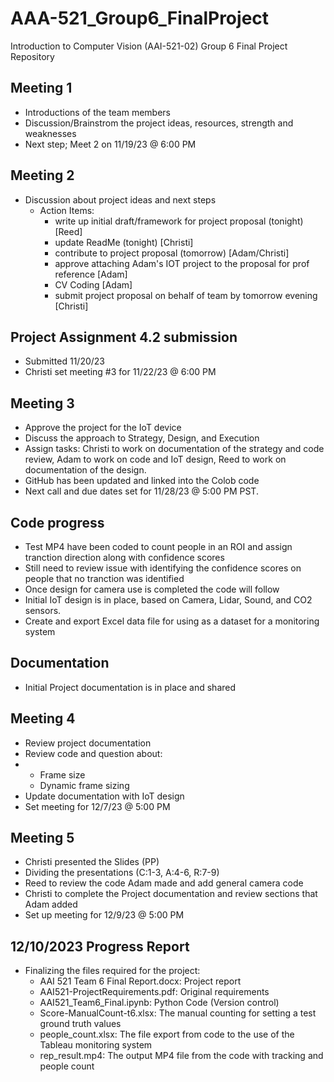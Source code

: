 # AAA-521_Group6_FinalProject
Introduction to Computer Vision (AAI-521-02) Group 6 Final Project Repository 
## Meeting 1
- Introductions of the team members
- Discussion/Brainstrom the project ideas, resources, strength and weaknesses
- Next step; Meet 2 on 11/19/23 @ 6:00 PM
## Meeting 2
 - Discussion about project ideas and next steps
   -  Action Items:
      - write up initial draft/framework for project proposal (tonight) [Reed]
      - update ReadMe (tonight) [Christi]
      - contribute to project proposal (tomorrow) [Adam/Christi]
      - approve attaching Adam's IOT project to the proposal for prof reference [Adam]
      - CV Coding [Adam]
      - submit project proposal on behalf of team by tomorrow evening [Christi]
## Project Assignment 4.2 submission
- Submitted 11/20/23
- Christi set meeting #3 for 11/22/23 @ 6:00 PM
## Meeting 3
- Approve the project for the IoT device
- Discuss the approach to Strategy, Design, and Execution
- Assign tasks: Christi to work on documentation of the strategy and code review, Adam to work on code and IoT design, Reed to work on documentation of the design.
- GitHub has been updated and linked into the Colob code
- Next call and due dates set for 11/28/23 @ 5:00 PM PST.
## Code progress
- Test MP4 have been coded to count people in an ROI and assign tranction direction along with confidence scores
- Still need to review issue with identifying the confidence scores on people that no tranction was identified
- Once design for camera use is completed the code will follow
- Initial IoT design is in place, based on Camera, Lidar, Sound, and CO2 sensors.
- Create and export Excel data file for using as a dataset for a monitoring system
## Documentation
- Initial Project documentation is in place and shared
## Meeting 4
- Review project documentation
- Review code and question about:
-   - Frame size
    - Dynamic frame sizing
- Update documentation with IoT design
- Set meeting for 12/7/23 @ 5:00 PM
## Meeting 5
- Christi presented the Slides (PP)
- Dividing the presentations (C:1-3, A:4-6, R:7-9)
- Reed to review the code Adam made and add general camera code
- Christi to complete the Project documentation and review sections that Adam added
- Set up meeting for 12/9/23 @ 5:00 PM
## 12/10/2023 Progress Report
- Finalizing the files required for the project:
  - AAI 521 Team 6 Final Report.docx: Project report
  - AAI521-ProjectRequirements.pdf: Original requirements
  - AAI521_Team6_Final.ipynb: Python Code (Version control)
  - Score-ManualCount-t6.xlsx: The manual counting for setting a test ground truth values
  - people_count.xlsx: The file export from code to the use of the Tableau monitoring system
  - rep_result.mp4: The output MP4 file from the code with tracking and people count

